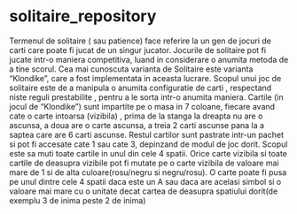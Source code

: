 # solitaire_repository
Termenul de solitaire ( sau patience) face referire la un gen de jocuri de carti care poate fi jucat de un singur jucator. Jocurile de solitaire pot fi jucate intr-o maniera competitiva, luand in considerare o anumita metoda de a tine scorul. Cea mai cunoscuta varianta de Solitaire este varianta “Klondike”, care a fost implementata in aceasta lucrare. Scopul unui joc de solitaire este de a manipula o anumita configuratie de carti , respectand niste reguli prestabilite , pentru a le sorta intr-o anumita maniera. Cartile (in jocul de “Klondike”) sunt impartite pe o masa in 7 coloane, fiecare avand cate o carte intoarsa (vizibila) , prima de la stanga la dreapta nu are o ascunsa, a doua are o carte ascunsa, a treia 2 carti ascunse pana la a saptea care are 6 carti ascunse. Restul cartilor sunt pastrate intr-un pachet si pot fi accesate cate 1 sau cate 3, depinzand de modul de joc dorit. Scopul este sa muti toate cartile in unul din cele 4 spatii. Orice carte vizibila si toate cartile de deasupra vizibile pot fi mutate pe o carte vizibila de valoare mai mare de 1 si de alta culoare(rosu/negru si negru/rosu). O carte poate fi pusa pe unul dintre cele 4 spatii daca este un A sau daca are acelasi simbol si o valoare mai mare cu o unitate decat cartea de deasupra spatiului dorit(de exemplu 3 de inima peste 2 de inima)
